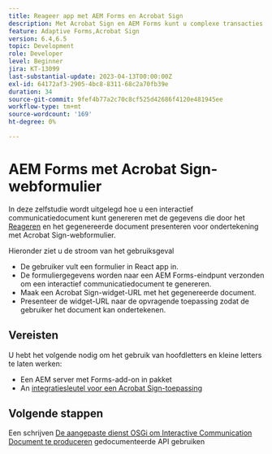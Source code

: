 ```yaml
---
title: Reageer app met AEM Forms en Acrobat Sign
description: Met Acrobat Sign en AEM Forms kunt u complexe transacties automatiseren en juridische e-handtekeningen opnemen als onderdeel van een naadloze digitale ervaring.
feature: Adaptive Forms,Acrobat Sign
version: 6.4,6.5
topic: Development
role: Developer
level: Beginner
jira: KT-13099
last-substantial-update: 2023-04-13T00:00:00Z
exl-id: 64172af3-2905-4bc8-8311-68c2a70fb39e
duration: 34
source-git-commit: 9fef4b77a2c70c8cf525d42686f4120e481945ee
workflow-type: tm+mt
source-wordcount: '169'
ht-degree: 0%

---
```


# AEM Forms met Acrobat Sign-webformulier


In deze zelfstudie wordt uitgelegd hoe u een interactief communicatiedocument kunt genereren met de gegevens die door het [Reageren](https://react.dev/) en het gegenereerde document presenteren voor ondertekening met Acrobat Sign-webformulier.

Hieronder ziet u de stroom van het gebruiksgeval

* De gebruiker vult een formulier in React app in.
* De formuliergegevens worden naar een AEM Forms-eindpunt verzonden om een interactief communicatiedocument te genereren.
* Maak een Acrobat Sign-widget-URL met het gegenereerde document.
* Presenteer de widget-URL naar de opvragende toepassing zodat de gebruiker het document kan ondertekenen.

## Vereisten

U hebt het volgende nodig om het gebruik van hoofdletters en kleine letters te laten werken:

* Een AEM server met Forms-add-on in pakket
* An [integratiesleutel voor een Acrobat Sign-toepassing](https://helpx.adobe.com/sign/kb/how-to-create-an-integration-key.html)

## Volgende stappen

Een schrijven [De aangepaste dienst OSGi om Interactive Communication Document te produceren](./create-ic-document.md) gedocumenteerde API gebruiken
